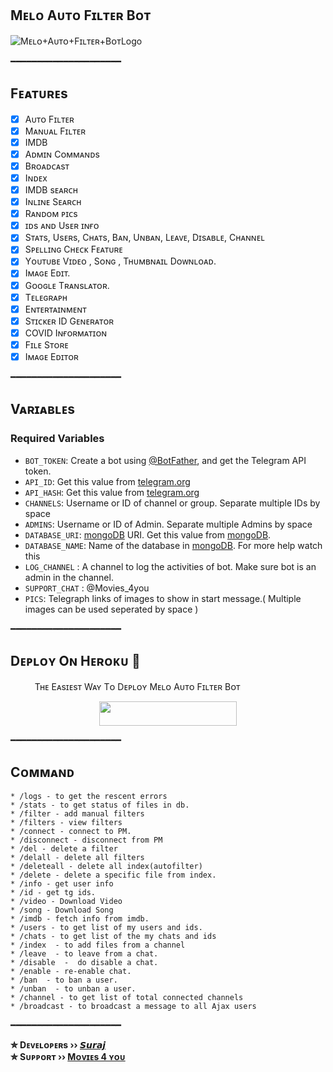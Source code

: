 ## Mᴇʟᴏ Aᴜᴛᴏ Fɪʟᴛᴇʀ Bᴏᴛ
  <img src="https://telegra.ph/file/da8f09330e61584ae037c.jpg" alt="Mᴇʟᴏ+Aᴜᴛᴏ+Fɪʟᴛᴇʀ+BᴏᴛLogo">
</p>

━━━━━━━━━━━━━━━━━━━━━

## Fᴇᴀᴛᴜʀᴇs

- [x] Aᴜᴛᴏ Fɪʟᴛᴇʀ
- [x] Mᴀɴᴜᴀʟ Fɪʟᴛᴇʀ
- [x] IMDB
- [x] Aᴅᴍɪɴ Cᴏᴍᴍᴀɴᴅs
- [x] Bʀᴏᴀᴅᴄᴀsᴛ
- [x] Iɴᴅᴇx
- [x] IMDB sᴇᴀʀᴄʜ
- [x] Iɴʟɪɴᴇ Sᴇᴀʀᴄʜ
- [x] Rᴀɴᴅᴏᴍ ᴘɪᴄs
- [x] ɪᴅs ᴀɴᴅ Usᴇʀ ɪɴғᴏ 
- [x] Sᴛᴀᴛs, Usᴇʀs, Cʜᴀᴛs, Bᴀɴ, Uɴʙᴀɴ, Lᴇᴀᴠᴇ, Dɪsᴀʙʟᴇ, Cʜᴀɴɴᴇʟ
- [x] Sᴘᴇʟʟɪɴɢ Cʜᴇᴄᴋ Fᴇᴀᴛᴜʀᴇ
- [x] Yᴏᴜᴛᴜʙᴇ Vɪᴅᴇᴏ , Sᴏɴɢ , Tʜᴜᴍʙɴᴀɪʟ Dᴏᴡɴʟᴏᴀᴅ.
- [x] Iᴍᴀɢᴇ Eᴅɪᴛ.
- [x] Gᴏᴏɢʟᴇ Tʀᴀɴsʟᴀᴛᴏʀ.
- [x] Tᴇʟᴇɢʀᴀᴘʜ
- [x] Eɴᴛᴇʀᴛᴀɪɴᴍᴇɴᴛ
- [x] Sᴛɪᴄᴋᴇʀ ID Gᴇɴᴇʀᴀᴛᴏʀ
- [x] COVID Iɴғᴏʀᴍᴀᴛɪᴏɴ
- [x] Fɪʟᴇ Sᴛᴏʀᴇ
- [X] Iᴍᴀɢᴇ Eᴅɪᴛᴏʀ

━━━━━━━━━━━━━━━━━━━━━

## Vᴀʀɪᴀʙʟᴇs

### Required Variables
* `BOT_TOKEN`: Create a bot using [@BotFather](https://telegram.dog/BotFather), and get the Telegram API token.
* `API_ID`: Get this value from [telegram.org](https://my.telegram.org/apps)
* `API_HASH`: Get this value from [telegram.org](https://my.telegram.org/apps)
* `CHANNELS`: Username or ID of channel or group. Separate multiple IDs by space
* `ADMINS`: Username or ID of Admin. Separate multiple Admins by space
* `DATABASE_URI`: [mongoDB](https://www.mongodb.com) URI. Get this value from [mongoDB](https://www.mongodb.com).
* `DATABASE_NAME`: Name of the database in [mongoDB](https://www.mongodb.com). For more help watch this 
* `LOG_CHANNEL` : A channel to log the activities of bot. Make sure bot is an admin in the channel.
* `SUPPORT_CHAT` : @Movies_4you
* `PICS`: Telegraph links of images to show in start message.( Multiple images can be used seperated by space )

━━━━━━━━━━━━━━━━━━━━━

## Dᴇᴘʟᴏʏ Oɴ Hᴇʀᴏᴋᴜ​ 🚀
ㅤㅤㅤTʜᴇ Eᴀsɪᴇsᴛ Wᴀʏ Tᴏ Dᴇᴘʟᴏʏ Mᴇʟᴏ Aᴜᴛᴏ Fɪʟᴛᴇʀ Bᴏᴛ
<p align="center"><a href="https://heroku.com/deploy?template=https://github.com/TG-SURAJ/Melody-Filter-Bot"> <img src="https://img.shields.io/badge/Deploy%20To%20Heroku-black?style=for-the-badge&logo=heroku" width="220" height="38.45"/></a></p>
━━━━━━━━━━━━━━━━━━━━━








## Cᴏᴍᴍᴀɴᴅ
```
* /logs - to get the rescent errors
* /stats - to get status of files in db.
* /filter - add manual filters
* /filters - view filters
* /connect - connect to PM.
* /disconnect - disconnect from PM
* /del - delete a filter
* /delall - delete all filters
* /deleteall - delete all index(autofilter)
* /delete - delete a specific file from index.
* /info - get user info
* /id - get tg ids.
* /video - Download Video
* /song - Download Song
* /imdb - fetch info from imdb.
* /users - to get list of my users and ids.
* /chats - to get list of the my chats and ids 
* /index  - to add files from a channel
* /leave  - to leave from a chat.
* /disable  -  do disable a chat.
* /enable - re-enable chat.
* /ban  - to ban a user.
* /unban  - to unban a user.
* /channel - to get list of total connected channels
* /broadcast - to broadcast a message to all Ajax users
```
━━━━━━━━━━━━━━━━━━━━━

<b>✮ Dᴇᴠᴇʟᴏᴘᴇʀs ›› [𝙎𝙪𝙧𝙖𝙟](https://t.me/KingOf_univers)</b>                                                                                                                                                                                     
<b>✮ Sᴜᴘᴘᴏʀᴛ ›› [Mᴏᴠɪᴇs 4 ʏᴏᴜ](https://t.me/Movies_4you)</b>
